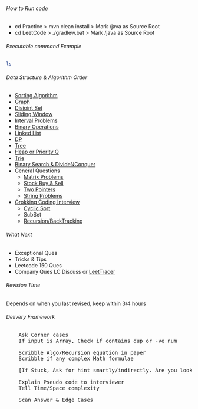 ###### How to Run code
- cd Practice > mvn clean install > Mark /java as Source Root
- cd LeetCode > ./gradlew.bat > Mark /java as Source Root

###### Executable command Example
```bash
ls
```

###### Data Structure & Algorithm Order
- [Sorting Algorithm](Sorting.md)
- [Graph](Graph.md)
- [Disjoint Set](DisjointSet.md)
- [Sliding Window](SlidingWindow.md)
- [Interval Problems](Interval.md)
- [Binary Operations](BinaryOperations.md)
- [Linked List](LinkedList.md)
- [DP](DP.md)
- [Tree](Tree.md)
- [Heap or Priority Q](HeapOrPriorityQueue.md)
- [Trie](TrieOrPrefixTree.md)
- [Binary Search & DivideNConquer](BinarySearchOrDivideNConquer.md)
- General Questions
    - [Matrix Problems](Leetcode/src/main/java/year2k21/common/pattern/general/matrix)
    - [Stock Buy & Sell](Leetcode/src/main/java/year2k21/common/pattern/general/stockbuysell)
    - [Two Pointers](Leetcode/src/main/java/year2k21/common/pattern/general/two/pointer)
    - [String Problems](Leetcode/src/main/java/year2k21/common/pattern/general/string)
- [Grokking Coding Interview](https://github.com/dipjul/Grokking-the-Coding-Interview-Patterns-for-Coding-Questions)
  - [Cyclic Sort](./Practice/src/main/java/com/p2/cyclicsort)
  - SubSet
  - [Recursion/BackTracking](Leetcode/src/main/java/year2k21/common/pattern/recursionANDbacktracking/RecursionAndBackTracking.md)

###### What Next
- Exceptional Ques
- Tricks & Tips
- Leetcode 150 Ques
- Company Ques LC Discuss or [LeetTracer](https://leetracer.com/screener)

###### Revision Time
Depends on when you last revised, keep within 3/4 hours


###### Delivery Framework
<pre>
    Ask Corner cases
    If input is Array, Check if contains dup or -ve num

    Scribble Algo/Recursion equation in paper
    Scribble if any complex Math formulae

    [If Stuck, Ask for hint smartly/indirectly. Are you looking for n/2 solution]

    Explain Pseudo code to interviewer
    Tell Time/Space complexity

    Scan Answer & Edge Cases
</pre>
  
